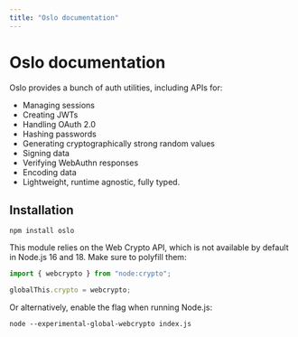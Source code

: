 ```yaml
---
title: "Oslo documentation"
---
```


# Oslo documentation

Oslo provides a bunch of auth utilities, including APIs for:

- Managing sessions
- Creating JWTs
- Handling OAuth 2.0
- Hashing passwords
- Generating cryptographically strong random values
- Signing data
- Verifying WebAuthn responses
- Encoding data
- Lightweight, runtime agnostic, fully typed.

## Installation

```
npm install oslo
```

This module relies on the Web Crypto API, which is not available by default in Node.js 16 and 18. Make sure to polyfill them:

```ts
import { webcrypto } from "node:crypto";

globalThis.crypto = webcrypto;
```

Or alternatively, enable the flag when running Node.js:

```
node --experimental-global-webcrypto index.js
```
